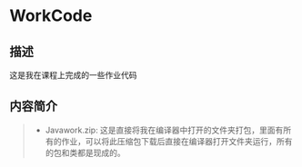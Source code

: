 # WorkCode
## 描述
这是我在课程上完成的一些作业代码
## 内容简介
> - Javawork.zip:
> 这是直接将我在编译器中打开的文件夹打包，里面有所有的作业，可以将此压缩包下载后直接在编译器打开文件夹运行，所有的包和类都是现成的。
